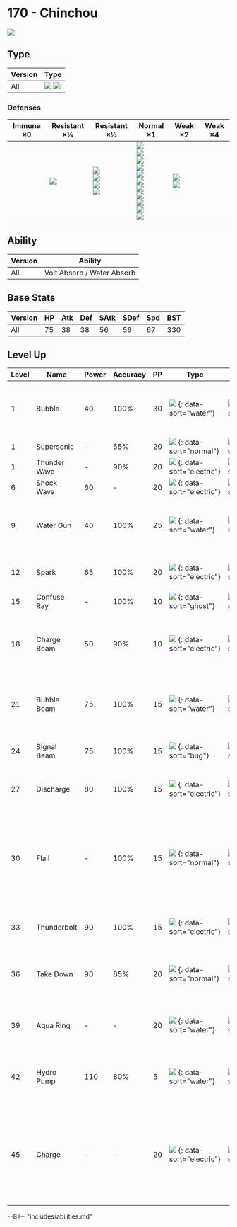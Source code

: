 # 170 - Chinchou
![][170]

## Type

Version | Type
---     | ---
All     | ![][water]  ![][electric]

### Defenses

Immune ×0 | Resistant ×¼   | Resistant ×½                                           | Normal ×1                                                                                                                                                         | Weak ×2                       | Weak ×4
---       | ---            | ---                                                    | ---                                                                                                                                                               | ---                           | ---
&nbsp;    | ![][steel]<br> | ![][flying]<br>![][fire]<br>![][water]<br>![][ice]<br> | ![][normal]<br>![][fighting]<br>![][poison]<br>![][rock]<br>![][bug]<br>![][ghost]<br>![][electric]<br>![][psychic]<br>![][dragon]<br>![][dark]<br>![][fairy]<br> | ![][ground]<br>![][grass]<br> | &nbsp;

## Ability

Version | Ability
---     | ---
All     | Volt Absorb / Water Absorb

## Base Stats

Version | HP  | Atk | Def | SAtk | SDef | Spd | BST
---     | --- | --- | --- | ---  | ---  | --- | ---
All     | 75  | 38  | 38  | 56   | 56   | 67  | 330

## Level Up

Level | Name         | Power | Accuracy | PP  | Type                                   | Damage Class                           | Description
---   | ---          | ---   | ---      | --- | ---                                    | ---                                    | ---
1     | Bubble       | 40    | 100%     | 30  | ![][water] {: data-sort="water"}       | ![][special] {: data-sort="special"}   | Has a 10% chance to lower the target's Speed by one stage.
1     | Supersonic   | -     | 55%      | 20  | ![][normal] {: data-sort="normal"}     | ![][status] {: data-sort="status"}     | Confuses the target.
1     | Thunder Wave | -     | 90%      | 20  | ![][electric] {: data-sort="electric"} | ![][status] {: data-sort="status"}     | Paralyzes the target.
6     | Shock Wave   | 60    | -        | 20  | ![][electric] {: data-sort="electric"} | ![][special] {: data-sort="special"}   | Never misses.
9     | Water Gun    | 40    | 100%     | 25  | ![][water] {: data-sort="water"}       | ![][special] {: data-sort="special"}   | Inflicts regular damage with no additional effect.
12    | Spark        | 65    | 100%     | 20  | ![][electric] {: data-sort="electric"} | ![][physical] {: data-sort="physical"} | Has a 30% chance to paralyze the target.
15    | Confuse Ray  | -     | 100%     | 10  | ![][ghost] {: data-sort="ghost"}       | ![][status] {: data-sort="status"}     | Confuses the target.
18    | Charge Beam  | 50    | 90%      | 10  | ![][electric] {: data-sort="electric"} | ![][special] {: data-sort="special"}   | Has a 70% chance to raise the user's Special Attack by one stage.
21    | Bubble Beam  | 75    | 100%     | 15  | ![][water] {: data-sort="water"}       | ![][special] {: data-sort="special"}   | Has a 10% chance to lower the target's Speed by one stage.
24    | Signal Beam  | 75    | 100%     | 15  | ![][bug] {: data-sort="bug"}           | ![][special] {: data-sort="special"}   | Has a 10% chance to confuse the target.
27    | Discharge    | 80    | 100%     | 15  | ![][electric] {: data-sort="electric"} | ![][special] {: data-sort="special"}   | Has a 30% chance to paralyze the target.
30    | Flail        | -     | 100%     | 15  | ![][normal] {: data-sort="normal"}     | ![][physical] {: data-sort="physical"} | Inflicts more damage when the user has less HP remaining, with a maximum of 200 power.
33    | Thunderbolt  | 90    | 100%     | 15  | ![][electric] {: data-sort="electric"} | ![][special] {: data-sort="special"}   | Has a 10% chance to paralyze the target.
36    | Take Down    | 90    | 85%      | 20  | ![][normal] {: data-sort="normal"}     | ![][physical] {: data-sort="physical"} | User receives 1/4 the damage it inflicts in recoil.
39    | Aqua Ring    | -     | -        | 20  | ![][water] {: data-sort="water"}       | ![][status] {: data-sort="status"}     | Restores 1/16 of the user's max HP each turn.
42    | Hydro Pump   | 110   | 80%      | 5   | ![][water] {: data-sort="water"}       | ![][special] {: data-sort="special"}   | Inflicts regular damage with no additional effect.
45    | Charge       | -     | -        | 20  | ![][electric] {: data-sort="electric"} | ![][status] {: data-sort="status"}     | Raises the user's Special Defense by one stage.  User's Electric moves have doubled power next turn.

--8<-- "includes/abilities.md"

[170]: ../img/pokemon/170.png
[normal]: ../img/types/normal.png
[fire]: ../img/types/fire.png
[fighting]: ../img/types/fighting.png
[water]: ../img/types/water.png
[flying]: ../img/types/flying.png
[grass]: ../img/types/grass.png
[poison]: ../img/types/poison.png
[electric]: ../img/types/electric.png
[ground]: ../img/types/ground.png
[psychic]: ../img/types/psychic.png
[rock]: ../img/types/rock.png
[ice]: ../img/types/ice.png
[bug]: ../img/types/bug.png
[dragon]: ../img/types/dragon.png
[ghost]: ../img/types/ghost.png
[dark]: ../img/types/dark.png
[steel]: ../img/types/steel.png
[fairy]: ../img/types/fairy.png
[physical]: ../img/types/physical.png
[special]: ../img/types/special.png
[status]: ../img/types/status.png
